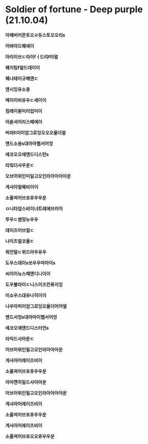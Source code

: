 # Soldier of fortune - Deep purple (21.10.04)

**아헤버어픈토오ㄹ듀스토오오리s**

**어바아드웨에이**

**아리이브ㄷ라이fㅓ드리f터얼**

**웨이팅f얼드데이이**

**웨나테이규해앤ㄷ**

**앤시잉유소옹**

**메이이비유우ㄷ세이이**

**컴레이윋미러업미이**

**아욷셔어리스떼에이**

**버라fi이이암그로잉오오오올더얼**

**앤드소옹s대아아햅서어엉**

**에코오오애앤드디스턴s**

**라잌더사우운ㄷ**

**오브어위인미일고오인라아아아아운**

**게사아얼웨비이이**

**소올져어브포츄우우운**



**ㅁ니타암스비이너트레에브러어**

**루우ㄷ썸띵뉴우우**

**데이즈어브얼ㄷ**

**나이츠얼코올ㄷ**

**워언덜ㄷ위드아우유우**

**도우스데이s쏘우우마아이s**

**씨이이뉴스때앤디니이이**

**도우블라이ㄷ니스이즈컨퓨지잉**

**이쇼우스대유나히이이**

**나우아피이암그로잉오올더어어얼**

**앤드서엉s대아아이햅서어엉**

**에코오애앤드디스터언s**

**라익드사아운ㄷ**

**어브어위인밀고오인라아아아운**

**게사아어레이즈비이**

**소올져어브포츄우우운**



**아아깬히일드사아아운**

**어브어위인밀고오인라아아아아운**

**게사아어레이즈비이**

**소올져어브포츄우우운**

**게사아어레이즈비이**

**소올져어브포오오츄우우운**
